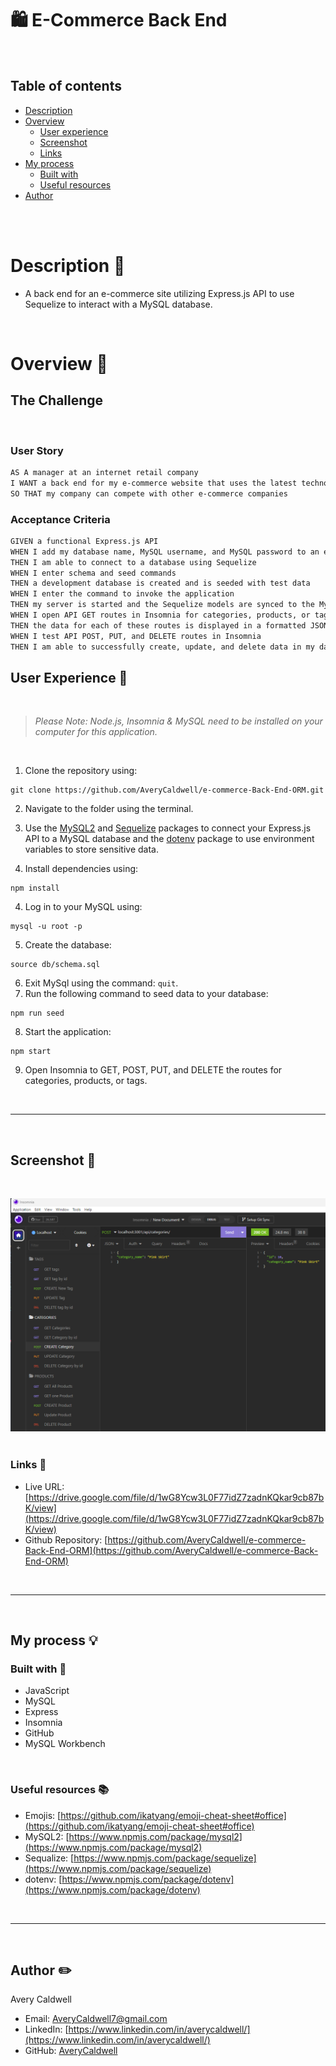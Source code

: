 # 🛍️ E-Commerce Back End 
<br>

## Table of contents
- [Description](#description-📝)
- [Overview](#overview-📁)
  - [User experience](#user-experience-👤)
  - [Screenshot](#screenshot-📸)
  - [Links](#links-🔗)
- [My process](#my-process-💡)
  - [Built with](#built-with-🔨)
  - [Useful resources](#useful-resources-📚)
- [Author](#author-✏️)

<br>
<br>

#  Description 📝

- A back end for an e-commerce site utilizing Express.js API to use Sequelize to interact with a MySQL database.

<br>

# Overview 📁 


## The Challenge

<br>

### User Story

```md
AS A manager at an internet retail company
I WANT a back end for my e-commerce website that uses the latest technologies
SO THAT my company can compete with other e-commerce companies
```

### Acceptance Criteria

```md
GIVEN a functional Express.js API
WHEN I add my database name, MySQL username, and MySQL password to an environment variable file
THEN I am able to connect to a database using Sequelize
WHEN I enter schema and seed commands
THEN a development database is created and is seeded with test data
WHEN I enter the command to invoke the application
THEN my server is started and the Sequelize models are synced to the MySQL database
WHEN I open API GET routes in Insomnia for categories, products, or tags
THEN the data for each of these routes is displayed in a formatted JSON
WHEN I test API POST, PUT, and DELETE routes in Insomnia
THEN I am able to successfully create, update, and delete data in my database
```

## User Experience 👤 

<br> 

> <em> Please Note: Node.js, Insomnia & MySQL need to be installed on your computer for this application.</em>

<br> 

1.  Clone the repository using:

```terminal
git clone https://github.com/AveryCaldwell/e-commerce-Back-End-ORM.git
```
2.  Navigate to the folder using the terminal.

3. Use the [MySQL2](https://www.npmjs.com/package/mysql2) and [Sequelize](https://www.npmjs.com/package/sequelize) packages to connect your Express.js API to a MySQL database and the [dotenv](https://www.npmjs.com/package/dotenv) package to use environment variables to store sensitive data.

3. Install dependencies using:
```terminal
npm install
```
4. Log in to your MySQL using:
```terminal
mysql -u root -p
```
5. Create the database:
 ```terminal
source db/schema.sql
```
6. Exit MySql using the command: `quit`.
7. Run the following command to seed data to your database:
 ```terminal
 npm run seed
```
8. Start the application:
```terminal
npm start
```
9. Open Insomnia to GET, POST, PUT, and DELETE the routes for categories, products, or tags.

<br>

___

<br>

## Screenshot 📸
​<br>

![](./assets/Screenshot.png)
​
​<br>

###  Links 🔗
- Live URL: [https://drive.google.com/file/d/1wG8Ycw3L0F77idZ7zadnKQkar9cb87bK/view](https://drive.google.com/file/d/1wG8Ycw3L0F77idZ7zadnKQkar9cb87bK/view)
- Github Repository: [https://github.com/AveryCaldwell/e-commerce-Back-End-ORM](https://github.com/AveryCaldwell/e-commerce-Back-End-ORM)


<br>
<hr>
<br>


##  My process 💡

###  Built with 🔨

- JavaScript
- MySQL
- Express
- Insomnia
- GitHub
- MySQL Workbench

<br>

###  Useful resources 📚

- Emojis:   [https://github.com/ikatyang/emoji-cheat-sheet#office](https://github.com/ikatyang/emoji-cheat-sheet#office)
- MySQL2:   [https://www.npmjs.com/package/mysql2](https://www.npmjs.com/package/mysql2)
- Sequalize:    [https://www.npmjs.com/package/sequelize](https://www.npmjs.com/package/sequelize)
- dotenv:   [https://www.npmjs.com/package/dotenv](https://www.npmjs.com/package/dotenv)

<br>
<hr>
<br>

## Author ✏️
  Avery Caldwell
  - Email: [AveryCaldwell7@gmail.com](AveryCaldwell7@gmail.com)
  - LinkedIn: [https://www.linkedin.com/in/averycaldwell/](https://www.linkedin.com/in/averycaldwell/)
  - GitHub: [AveryCaldwell](https://github.com/AveryCaldwell)